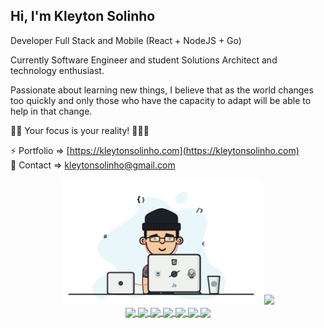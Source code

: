 ## Hi, I'm Kleyton Solinho

Developer Full Stack and Mobile (React + NodeJS + Go)

Currently Software Engineer and student Solutions Architect and technology enthusiast.

Passionate about learning new things, I believe that as the world changes too quickly and only those who have the capacity to adapt will be able to help in that change.

🖖🏼  Your focus is your reality! 👨🏻‍💻

⚡  Portfolio => [https://kleytonsolinho.com](https://kleytonsolinho.com)<br />
💬  Contact => kleytonsolinho@gmail.com

<div align="center">
    <img alt="Coding..." title="Developer" src="https://github.com/kleytonsolinho/kleytonsolinho/blob/master/anime.gif?raw=true" width="320px" />
    <img height="180em" src="https://github-readme-stats.vercel.app/api/top-langs/?username=kleytonsolinho&layout=compact&langs_count=16&theme=vue"/>
</div>

<div align="center">
<a href="https://github.com/kleytonsolinho/finclass-clone-react">
  <img align="center" src="https://github-readme-stats.anuraghazra1.vercel.app/api/pin/?username=kleytonsolinho&repo=finclass-clone-react&title_color=fff&icon_color=79ff97&text_color=9f9f9f&bg_color=151515" />
</a>

<a href="https://github.com/kleytonsolinho/finclass-clone-react-native">
  <img align="center" src="https://github-readme-stats.anuraghazra1.vercel.app/api/pin/?username=kleytonsolinho&repo=finclass-clone-react-native&title_color=fff&icon_color=79ff97&text_color=9f9f9f&bg_color=151515" />
</a>
    
<a href="https://github.com/kleytonsolinho/netflix-clone-react">
  <img align="center" src="https://github-readme-stats.anuraghazra1.vercel.app/api/pin/?username=kleytonsolinho&repo=netflix-clone-react&title_color=fff&icon_color=79ff97&text_color=9f9f9f&bg_color=151515" />
</a>
    
<a href="https://github.com/kleytonsolinho/redux-youtube-clone-react">
  <img align="center" src="https://github-readme-stats.anuraghazra1.vercel.app/api/pin/?username=kleytonsolinho&repo=redux-youtube-clone-react&title_color=fff&icon_color=79ff97&text_color=9f9f9f&bg_color=151515" />
</a>

<a href="https://github.com/kleytonsolinho/mymoney">
  <img align="center" src="https://github-readme-stats.anuraghazra1.vercel.app/api/pin/?username=kleytonsolinho&repo=mymoney&title_color=fff&icon_color=79ff97&text_color=9f9f9f&bg_color=151515" />
</a>

<a href="https://github.com/kleytonsolinho/gofinances-react-native">
  <img align="center" src="https://github-readme-stats.anuraghazra1.vercel.app/api/pin/?username=kleytonsolinho&repo=gofinances-react-native&title_color=fff&icon_color=79ff97&text_color=9f9f9f&bg_color=151515" />
</a>

<a href="https://github.com/kleytonsolinho/github_explorer">
  <img align="center" src="https://github-readme-stats.anuraghazra1.vercel.app/api/pin/?username=kleytonsolinho&repo=github_explorer&title_color=fff&icon_color=79ff97&text_color=9f9f9f&bg_color=151515" />
</a>
</div>

<!--
**kleytonsolinho/kleytonsolinho** is a ✨ _special_ ✨ repository because its `README.md` (this file) appears on your GitHub profile.
### Hi there 👋

Here are some ideas to get you started:

- 🔭 I’m currently working on ...
- 🌱 I’m currently learning ...
- 👯 I’m looking to collaborate on ...
- 🤔 I’m looking for help with ...
- 💬 Ask me about ...
- 📫 How to reach me: ...
- 😄 Pronouns: ...
- ⚡ Fun fact: ...
-->
